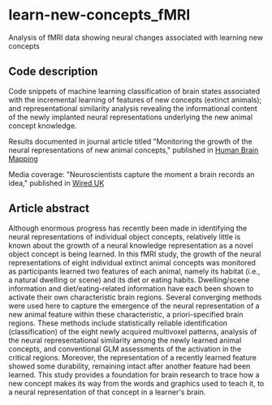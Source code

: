# learn-new-concepts_fMRI
Analysis of fMRI data showing neural changes associated with learning new concepts

## Code description
Code snippets of machine learning classification of brain states associated with the incremental learning of features of new concepts (extinct animals); and representational similarity analysis revealing the informational content of the newly implanted neural representations underlying the new animal concept knowledge.

Results documented in journal article titled "Monitoring the growth of the neural representations of new animal concepts," published in [Human Brain Mapping](http://onlinelibrary.wiley.com/doi/10.1002/hbm.22842/full)

Media coverage: "Neuroscientists capture the moment a brain records an idea," published in [Wired UK](http://www.wired.co.uk/article/brain-mapping-concepts)

## Article abstract
Although enormous progress has recently been made in identifying the neural representations of individual object concepts, relatively little is known about the growth of a neural knowledge representation as a novel object concept is being learned. In this fMRI study, the growth of the neural representations of eight individual extinct animal concepts was monitored as participants learned two features of each animal, namely its habitat (i.e., a natural dwelling or scene) and its diet or eating habits. Dwelling/scene information and diet/eating-related information have each been shown to activate their own characteristic brain regions. Several converging methods were used here to capture the emergence of the neural representation of a new animal feature within these characteristic, a priori-specified brain regions. These methods include statistically reliable identification (classification) of the eight newly acquired multivoxel patterns, analysis of the neural representational similarity among the newly learned animal concepts, and conventional GLM assessments of the activation in the critical regions. Moreover, the representation of a recently learned feature showed some durability, remaining intact after another feature had been learned. This study provides a foundation for brain research to trace how a new concept makes its way from the words and graphics used to teach it, to a neural representation of that concept in a learner's brain.
